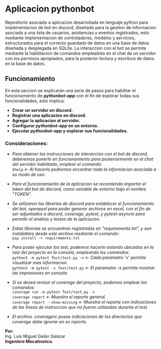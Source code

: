 # Aplicacion pythonbot
Repositorio asociado a aplicacion desarrollada en lenguaje python para implementacion de bot en discord, diseñado para la gestion de informacion asociada a una lista de usuarios, asistencias y eventos registrados, esto mediante implementacion de controladores, modelos y servicios, estructurados para el correcto guardado de datos en una base de datos diseñada y desplegada en SQLite. La interaccion con el bot se permite mediante la habilitacion de comandos empleables en el chat de un servidor con los permisos apropiados, para la posterior lectura y escritura de datos en la base de datos.

## Funcionamiento
En esta seccion se explicarán una serie de pasos para habilitar el funcionamiento de ___pythonbot-app___ con el fin de explorar todas sus funcionalidades, esto implica:
- __Crear un servidor en discord.__
- __Registrar una aplicacion en discord.__
- __Agregar la aplicacion al servidor.__
- __Configurar _pythonbot-app_ en un entorno.__
- __Ejecutar _pythonbot-app_ y explorar sus funcionalidades.__

### Consideraciones:

- _Para obtener las instrucciones de interaccion con el bot de discord, deberemos ponerlo en funcionamiento para posteriormente en el chat del servidor habilitado, emplear el comando_:<br />`$help` <- _Al hacerlo podremos encontrar toda la informacion asociada a su modo de uso._

- _Para el funcionamiento de la aplicacion se recomienda importar el token del bot de discord, como variable de entorno bajo el nombre "TOKEN"._

- _Se utilizaron las librerias de discord para establecer el funcionamiento del bot, openpyxl para poder generar archivos en excel, con el fin de ser adjuntados a discord, coverage, pytest, y pytest-asyncio para permitir el analisis y testeo de la aplicacion._

- _Estas librerias se encuentran registradas en "requirements.txt", y son instalables desde este archivo mediante el comando:_ <br /> `pip install -r requirements.txt`

- _Para poder ejecutar los test, podemos hacerlo estando ubicados en la raiz del proyecto en la consola, empleando los comandos:_ <br /> `python3 -m pytest Test/test.py -v` <- _Cada parametro 'v' permite visualizar mas informacion._ <br /> `python3 -m pytest -s Test/test.py` <- _El parametro -s permite mostrar las impresiones en consola._

- _Si se desea revisar el coverage del proyecto, podemos emplear los comandos:_ <br /> `coverage run -m pytest Test/test.py -v` <br /> `coverage report` <- _Muestra el reporte general._ <br /> `coverage report --show-missing` <- _Muestra el reporte con indicaciones de las lineas de instruccion que no fueron utilizadas durante el test._

- _El archivo .coveragerc posee indicaciones de los directorios que coverage debe ignorar en su reporte._

**Por:** <br />
Ing. Luis Miguel Galán Salazar <br />
**Ingeniero Mecatronico.**
